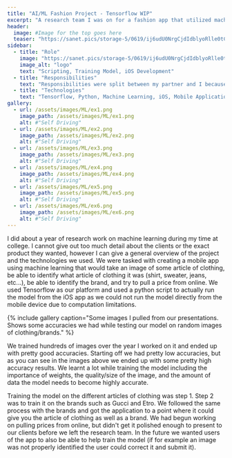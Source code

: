 ```yaml
---
title: "AI/ML Fashion Project - Tensorflow WIP"
excerpt: "A research team I was on for a fashion app that utilized machine learning. The primary platform used was Tensorflow"
header:
  image: #Image for the top goes here
  teaser: "https://sanet.pics/storage-5/0619/ij6udU0NrgCjdIdblyoRlle0tCakXTXf.png"
sidebar:
  - title: "Role"
    image: "https://sanet.pics/storage-5/0619/ij6udU0NrgCjdIdblyoRlle0tCakXTXf.png"
    image_alt: "logo"
    text: "Scripting, Training Model, iOS Development"
  - title: "Responsibilities"
    text: "Responsibilities were split between my partner and I because we were both trying to learn the same things about machine learning. We both trained the model and worked on the python scripts as well as the iOS app. I usually put together the presentations when we had a meeting with the clients."
  - title: "Technologies"
    text: "Tensorflow, Python, Machine Learning, iOS, Mobile Application"
gallery:
  - url: /assets/images/ML/ex1.png
    image_path: /assets/images/ML/ex1.png
    alt: #"Self Driving"
  - url: /assets/images/ML/ex2.png
    image_path: /assets/images/ML/ex2.png
    alt: #"Self Driving"
  - url: /assets/images/ML/ex3.png
    image_path: /assets/images/ML/ex3.png
    alt: #"Self Driving"
  - url: /assets/images/ML/ex4.png
    image_path: /assets/images/ML/ex4.png
    alt: #"Self Driving"
  - url: /assets/images/ML/ex5.png
    image_path: /assets/images/ML/ex5.png
    alt: #"Self Driving"
  - url: /assets/images/ML/ex6.png
    image_path: /assets/images/ML/ex6.png
    alt: #"Self Driving"
---
```


I did about a year of research work on machine learning during my time at college. I cannot give out too much detail about the clients or the exact product they wanted, however I can give a general overview of the project and the technologies we used. We were tasked with creating a mobile app using machine learning that would take an image of some article of clothing, be able to identify what article of clothing it was (shirt, sweater, jeans, etc...), be able to identify the brand, and try to pull a price from online. We used Tensorflow as our platform and used a python script to actually run the model from the iOS app as we could not run the model directly from the mobile device due to computation limitations.   

{% include gallery caption="Some images I pulled from our presentations. Shows some accuracies we had while testing our model on random images of clothing/brands." %}

We trained hundreds of images over the year I worked on it and ended up with pretty good accuracies. Starting off we had pretty low accuracies, but as you can see in the images above we ended up with some pretty high accuracy results. We learnt a lot while training the model including the importance of weights, the quality/size of the image, and the amount of data the model needs to become highly accurate.

Training the model on the different articles of clothing was step 1. Step 2 was to train it on the brands such as Gucci and Etro. We followed the same process with the brands and got the application to a point where it could give you the article of clothing as well as a brand. We had begun working on pulling prices from online, but didn't get it polished enough to present to our clients before we left the research team. In the future we wanted users of the app to also be able to help train the model (if for example an image was not properly identified the user could correct it and submit it).
